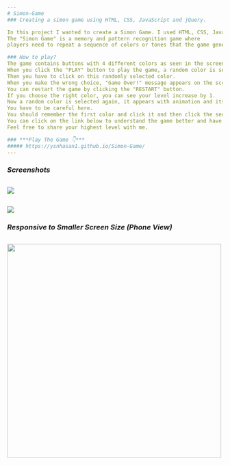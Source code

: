 ```yaml
---
# Simon-Game
### Creating a simon game using HTML, CSS, JavaScript and jQuery.

In this project I wanted to create a Simon Game. I used HTML, CSS, JavaScript and jQuery.
The "Simon Game" is a memory and pattern recognition game where 
players need to repeat a sequence of colors or tones that the game generates. 

### How to play?
The game contains buttons with 4 different colors as seen in the screenshots below.
When you click the "PLAY" button to play the game, a random color is selected and appears with its own animation and special sound.
Then you have to click on this randomly selected color.
When you make the wrong choice, "Game Over!" message appears on the screen and the game is over. </br>
You can restart the game by clicking the "RESTART" button.
If you choose the right color, you can see your level increase by 1.
Now a random color is selected again, it appears with animation and its own special sound.
You have to be careful here.
You should remember the first color and click it and then click the second color respectively. The game continues in this way. </br>
You can click on the link below to understand the game better and have some fun. 
Feel free to share your highest level with me.

### ***Play The Game 👇***
##### https://ysnhasan1.github.io/Simon-Game/
---
```


### ***Screenshots***
<img src="https://github.com/ysnhasan1/Simon-Game/assets/102024926/12867cb6-1d5b-4d09-8454-dec74240a13e"><br />
---

<img src="https://github.com/ysnhasan1/Simon-Game/assets/102024926/d41b09b7-8c69-4aa0-bf2c-7b55cbe15662"><br />
---

### ***Responsive to Smaller Screen Size (Phone View)***
<img src="https://github.com/ysnhasan1/Simon-Game/assets/102024926/6d87bbe7-84b4-4113-96ee-12973efb06fd" height="500"><br />
---

